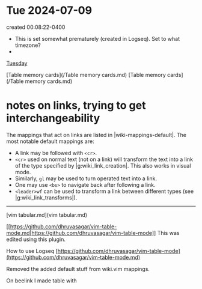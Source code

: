 # Tue 2024-07-09 
created 00:08:22-0400
-  This is set somewhat prematurely (created in Logseq). Set to what timezone?
- 
[Tuesday](/Tuesday.md)

[Table memory cards](/Table memory cards.md)
[Table memory cards](/Table memory cards.md)

# notes on links, trying to get interchangeability
The mappings that act on links are listed in |wiki-mappings-default|. The most
notable default mappings are:
- A link may be followed with `<cr>`.
- `<cr>` used on normal text (not on a link) will transform the text into
  a link of the type specified by |g:wiki_link_creation|. This also works in
  visual mode.
- Similarly, `gl` may be used to turn operated text into a link.
- One may use `<bs>` to navigate back after following a link.
- `<leader>wf` can be used to transform a link between different types (see
  |g:wiki_link_transforms|).

---
[vim tabular.md](vim tabular.md)

[[https://github.com/dhruvasagar/vim-table-mode.md|https://github.com/dhruvasagar/vim-table-mode]] This was edited using this plugin.

How to use Logseq [https://github.com/dhruvasagar/vim-table-mode](https://github.com/dhruvasagar/vim-table-mode.md)

Removed the added default stuff from wiki.vim mappings.

On beelink I made table with 
